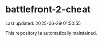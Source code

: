 # battlefront-2-cheat

Last updated: 2025-06-29 01:50:55

This repository is automatically maintained.
